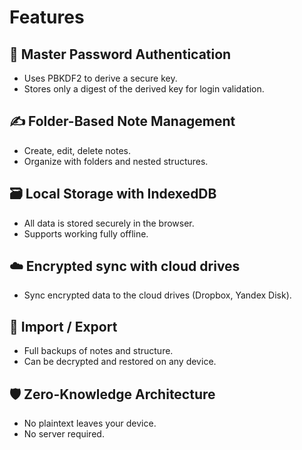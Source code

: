 # Features

## 🔐 Master Password Authentication
- Uses PBKDF2 to derive a secure key.
- Stores only a digest of the derived key for login validation.

## ✍️ Folder-Based Note Management
- Create, edit, delete notes.
- Organize with folders and nested structures.

## 🗃️ Local Storage with IndexedDB
- All data is stored securely in the browser.
- Supports working fully offline.

## ☁️ Encrypted sync with cloud drives
- Sync encrypted data to the cloud drives (Dropbox, Yandex Disk).

## 🔄 Import / Export
- Full backups of notes and structure.
- Can be decrypted and restored on any device.

## 🛡️ Zero-Knowledge Architecture
- No plaintext leaves your device.
- No server required.
